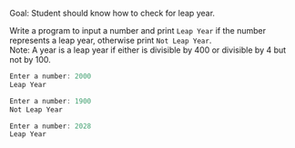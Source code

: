 Goal: Student should know how to check for leap year.

Write a program to input a number and print `Leap Year` if the number represents a leap year, otherwise print `Not Leap Year`.  
Note: A year is a leap year if either is divisible by 400 or divisible by 4 but not by 100.

```c++
Enter a number: 2000
Leap Year
```

```c++
Enter a number: 1900
Not Leap Year
```

```c++
Enter a number: 2028
Leap Year
```

